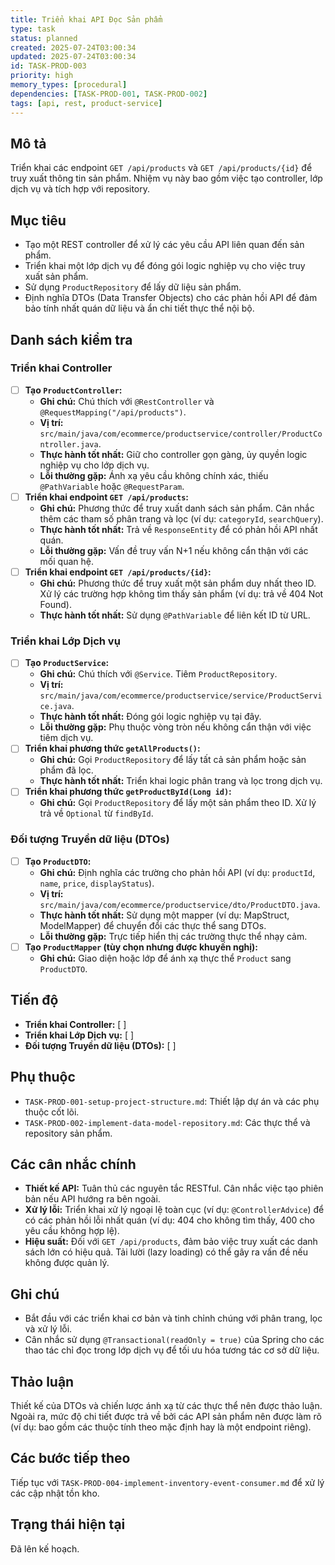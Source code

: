 ```yaml
---
title: Triển khai API Đọc Sản phẩm
type: task
status: planned
created: 2025-07-24T03:00:34
updated: 2025-07-24T03:00:34
id: TASK-PROD-003
priority: high
memory_types: [procedural]
dependencies: [TASK-PROD-001, TASK-PROD-002]
tags: [api, rest, product-service]
---
```


## Mô tả

Triển khai các endpoint `GET /api/products` và `GET /api/products/{id}` để truy xuất thông tin sản phẩm. Nhiệm vụ này bao gồm việc tạo controller, lớp dịch vụ và tích hợp với repository.

## Mục tiêu

*   Tạo một REST controller để xử lý các yêu cầu API liên quan đến sản phẩm.
*   Triển khai một lớp dịch vụ để đóng gói logic nghiệp vụ cho việc truy xuất sản phẩm.
*   Sử dụng `ProductRepository` để lấy dữ liệu sản phẩm.
*   Định nghĩa DTOs (Data Transfer Objects) cho các phản hồi API để đảm bảo tính nhất quán dữ liệu và ẩn chi tiết thực thể nội bộ.

## Danh sách kiểm tra

### Triển khai Controller
- [ ] **Tạo `ProductController`:**
    - **Ghi chú:** Chú thích với `@RestController` và `@RequestMapping("/api/products")`.
    - **Vị trí:** `src/main/java/com/ecommerce/productservice/controller/ProductController.java`.
    - **Thực hành tốt nhất:** Giữ cho controller gọn gàng, ủy quyền logic nghiệp vụ cho lớp dịch vụ.
    - **Lỗi thường gặp:** Ánh xạ yêu cầu không chính xác, thiếu `@PathVariable` hoặc `@RequestParam`.
- [ ] **Triển khai endpoint `GET /api/products`:**
    - **Ghi chú:** Phương thức để truy xuất danh sách sản phẩm. Cân nhắc thêm các tham số phân trang và lọc (ví dụ: `categoryId`, `searchQuery`).
    - **Thực hành tốt nhất:** Trả về `ResponseEntity` để có phản hồi API nhất quán.
    - **Lỗi thường gặp:** Vấn đề truy vấn N+1 nếu không cẩn thận với các mối quan hệ.
- [ ] **Triển khai endpoint `GET /api/products/{id}`:**
    - **Ghi chú:** Phương thức để truy xuất một sản phẩm duy nhất theo ID. Xử lý các trường hợp không tìm thấy sản phẩm (ví dụ: trả về 404 Not Found).
    - **Thực hành tốt nhất:** Sử dụng `@PathVariable` để liên kết ID từ URL.

### Triển khai Lớp Dịch vụ
- [ ] **Tạo `ProductService`:**
    - **Ghi chú:** Chú thích với `@Service`. Tiêm `ProductRepository`.
    - **Vị trí:** `src/main/java/com/ecommerce/productservice/service/ProductService.java`.
    - **Thực hành tốt nhất:** Đóng gói logic nghiệp vụ tại đây.
    - **Lỗi thường gặp:** Phụ thuộc vòng tròn nếu không cẩn thận với việc tiêm dịch vụ.
- [ ] **Triển khai phương thức `getAllProducts()`:**
    - **Ghi chú:** Gọi `ProductRepository` để lấy tất cả sản phẩm hoặc sản phẩm đã lọc.
    - **Thực hành tốt nhất:** Triển khai logic phân trang và lọc trong dịch vụ.
- [ ] **Triển khai phương thức `getProductById(Long id)`:**
    - **Ghi chú:** Gọi `ProductRepository` để lấy một sản phẩm theo ID. Xử lý trả về `Optional` từ `findById`.

### Đối tượng Truyền dữ liệu (DTOs)
- [ ] **Tạo `ProductDTO`:**
    - **Ghi chú:** Định nghĩa các trường cho phản hồi API (ví dụ: `productId`, `name`, `price`, `displayStatus`).
    - **Vị trí:** `src/main/java/com/ecommerce/productservice/dto/ProductDTO.java`.
    - **Thực hành tốt nhất:** Sử dụng một mapper (ví dụ: MapStruct, ModelMapper) để chuyển đổi các thực thể sang DTOs.
    - **Lỗi thường gặp:** Trực tiếp hiển thị các trường thực thể nhạy cảm.
- [ ] **Tạo `ProductMapper` (tùy chọn nhưng được khuyến nghị):**
    - **Ghi chú:** Giao diện hoặc lớp để ánh xạ thực thể `Product` sang `ProductDTO`.

## Tiến độ

*   **Triển khai Controller:** [ ]
*   **Triển khai Lớp Dịch vụ:** [ ]
*   **Đối tượng Truyền dữ liệu (DTOs):** [ ]

## Phụ thuộc

*   `TASK-PROD-001-setup-project-structure.md`: Thiết lập dự án và các phụ thuộc cốt lõi.
*   `TASK-PROD-002-implement-data-model-repository.md`: Các thực thể và repository sản phẩm.

## Các cân nhắc chính

*   **Thiết kế API:** Tuân thủ các nguyên tắc RESTful. Cân nhắc việc tạo phiên bản nếu API hướng ra bên ngoài.
*   **Xử lý lỗi:** Triển khai xử lý ngoại lệ toàn cục (ví dụ: `@ControllerAdvice`) để có các phản hồi lỗi nhất quán (ví dụ: 404 cho không tìm thấy, 400 cho yêu cầu không hợp lệ).
*   **Hiệu suất:** Đối với `GET /api/products`, đảm bảo việc truy xuất các danh sách lớn có hiệu quả. Tải lười (lazy loading) có thể gây ra vấn đề nếu không được quản lý.

## Ghi chú

*   Bắt đầu với các triển khai cơ bản và tinh chỉnh chúng với phân trang, lọc và xử lý lỗi.
*   Cân nhắc sử dụng `@Transactional(readOnly = true)` của Spring cho các thao tác chỉ đọc trong lớp dịch vụ để tối ưu hóa tương tác cơ sở dữ liệu.

## Thảo luận

Thiết kế của DTOs và chiến lược ánh xạ từ các thực thể nên được thảo luận. Ngoài ra, mức độ chi tiết được trả về bởi các API sản phẩm nên được làm rõ (ví dụ: bao gồm các thuộc tính theo mặc định hay là một endpoint riêng).

## Các bước tiếp theo

Tiếp tục với `TASK-PROD-004-implement-inventory-event-consumer.md` để xử lý các cập nhật tồn kho.

## Trạng thái hiện tại

Đã lên kế hoạch.